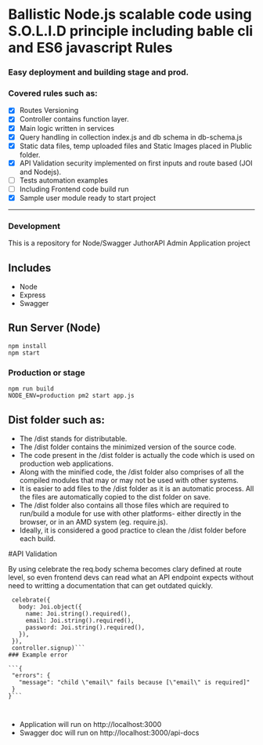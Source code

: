 # Ballistic Node.js scalable code using S.O.L.I.D principle including bable cli and ES6 javascript Rules
### Easy deployment and building stage and prod.

### Covered rules such as:
- [x] Routes Versioning
- [x] Controller contains function layer.
- [x] Main logic written in services
- [x] Query handling in collection index.js and db schema in db-schema.js
- [x] Static data files, temp uploaded files and Static Images placed in Plublic folder.
- [x] API Validation security implemented on first inputs and route based (JOI and Nodejs).
- [ ] Tests automation examples
- [ ] Including Frontend code build run
- [x] Sample user module ready to start project
---

### Development

This is a repository for Node/Swagger JuthorAPI Admin Application project

## Includes

- Node
- Express
- Swagger

## Run Server (Node)

```
npm install
npm start
```
### Production or stage

```
npm run build
NODE_ENV=production pm2 start app.js
```

## Dist folder such as:
- The /dist stands for distributable.
- The /dist folder contains the minimized version of the source code.
- The code present in the /dist folder is actually the code which is used on production web applications.
- Along with the minified code, the /dist folder also comprises of all the compiled modules that may or may not be used with other systems.
- It is easier to add files to the /dist folder as it is an automatic process. All the files are automatically copied to the dist folder on save.
- The /dist folder also contains all those files which are required to run/build a module for use with other platforms- either directly in the browser, or in an AMD system (eg. require.js).
- Ideally, it is considered a good practice to clean the /dist folder before each build.


#API Validation

By using celebrate the req.body schema becomes clary defined at route level, so even frontend devs can read what an API endpoint expects without need to writting a documentation that can get outdated quickly.


```route.post('/signup',
 celebrate({
   body: Joi.object({
     name: Joi.string().required(),
     email: Joi.string().required(),
     password: Joi.string().required(),
   }),
 }),
 controller.signup)```
### Example error

```{
 "errors": {
   "message": "child \"email\" fails because [\"email\" is required]"
 }
}```



```
- Application will run on http://localhost:3000
- Swagger doc will run on http://localhost:3000/api-docs
```
